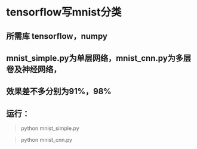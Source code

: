 # tensorflow写mnist分类

## 所需库 tensorflow，numpy

## mnist_simple.py为单层网络，mnist_cnn.py为多层卷及神经网络，

## 效果差不多分别为91%，98%

## 运行：

>python mnist_simple.py

>python mnist_cnn.py

